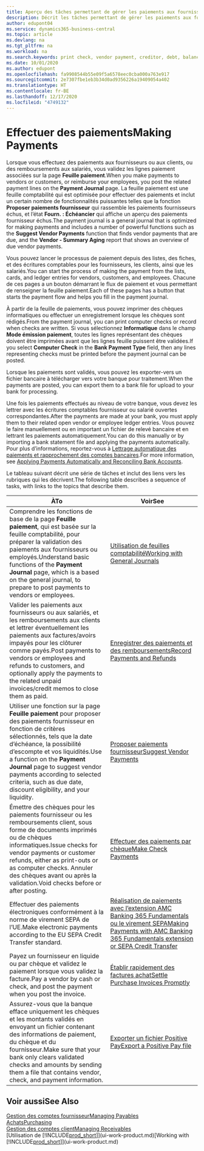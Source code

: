 ```yaml
---
title: Aperçu des tâches permettant de gérer les paiements aux fournisseurs| Microsoft Docs
description: Décrit les tâches permettant de gérer les paiements aux fournisseurs ou aux créditeurs, y compris la validation de lignes paiement et d’obtenir un aperçu du solde échu.
author: edupont04
ms.service: dynamics365-business-central
ms.topic: article
ms.devlang: na
ms.tgt_pltfrm: na
ms.workload: na
ms.search.keywords: print check, vendor payment, creditor, debt, balance due, AP
ms.date: 10/01/2020
ms.author: edupont
ms.openlocfilehash: fa9908544b55e09f5a6578eec0cba000a763e917
ms.sourcegitcommit: 2e7307fbe1eb3b34d0ad9356226a19409054a402
ms.translationtype: HT
ms.contentlocale: fr-BE
ms.lasthandoff: 12/17/2020
ms.locfileid: "4749132"
---
```

# <a name="making-payments"></a><span data-ttu-id="ee906-103">Effectuer des paiements</span><span class="sxs-lookup"><span data-stu-id="ee906-103">Making Payments</span></span>

<span data-ttu-id="ee906-104">Lorsque vous effectuez des paiements aux fournisseurs ou aux clients, ou des remboursements aux salariés, vous validez les lignes paiement associées sur la page **Feuille paiement**.</span><span class="sxs-lookup"><span data-stu-id="ee906-104">When you make payments to vendors or customers, or reimburse your employees, you post the related payment lines on the **Payment Journal** page.</span></span> <span data-ttu-id="ee906-105">La feuille paiement est une feuille comptabilité qui est optimisée pour effectuer des paiements et inclut un certain nombre de fonctionnalités puissantes telles que la fonction **Proposer paiements fournisseur** qui rassemble les paiements fournisseurs échus, et l’état **Fourn. : Échéancier** qui affiche un aperçu des paiements fournisseur échus.</span><span class="sxs-lookup"><span data-stu-id="ee906-105">The payment journal is a general journal that is optimized for making payments and includes a number of powerful functions such as the **Suggest Vendor Payments** function that finds vendor payments that are due, and the **Vendor - Summary Aging** report that shows an overview of due vendor payments.</span></span>  

<span data-ttu-id="ee906-106">Vous pouvez lancer le processus de paiement depuis des listes, des fiches, et des écritures comptables pour les fournisseurs, les clients, ainsi que les salariés.</span><span class="sxs-lookup"><span data-stu-id="ee906-106">You can start the process of making the payment from the lists, cards, and ledger entries for vendors, customers, and employees.</span></span> <span data-ttu-id="ee906-107">Chacune de ces pages a un bouton démarrant le flux de paiement et vous permettant de renseigner la feuille paiement.</span><span class="sxs-lookup"><span data-stu-id="ee906-107">Each of these pages has a button that starts the payment flow and helps you fill in the payment journal.</span></span>  

<span data-ttu-id="ee906-108">À partir de la feuille de paiements, vous pouvez imprimer des chèques informatiques ou effectuer un enregistrement lorsque les chèques sont rédigés.</span><span class="sxs-lookup"><span data-stu-id="ee906-108">From the payment journal, you can print computer checks or record when checks are written.</span></span> <span data-ttu-id="ee906-109">Si vous sélectionnez **Informatique** dans le champ **Mode émission paiement**, toutes les lignes représentant des chèques doivent être imprimées avant que les lignes feuille puissent être validées.</span><span class="sxs-lookup"><span data-stu-id="ee906-109">If you select **Computer Check** in the **Bank Payment Type** field, then any lines representing checks must be printed before the payment journal can be posted.</span></span>

<span data-ttu-id="ee906-110">Lorsque les paiements sont validés, vous pouvez les exporter-vers un fichier bancaire à télécharger vers votre banque pour traitement.</span><span class="sxs-lookup"><span data-stu-id="ee906-110">When the payments are posted, you can export them to a bank file for upload to your bank for processing.</span></span>

<span data-ttu-id="ee906-111">Une fois les paiements effectués au niveau de votre banque, vous devez les lettrer avec les écritures comptables fournisseur ou salarié ouvertes correspondantes.</span><span class="sxs-lookup"><span data-stu-id="ee906-111">After the payments are made at your bank, you must apply them to their related open vendor or employee ledger entries.</span></span> <span data-ttu-id="ee906-112">Vous pouvez le faire manuellement ou en important un fichier de relevé bancaire et en lettrant les paiements automatiquement.</span><span class="sxs-lookup"><span data-stu-id="ee906-112">You can do this manually or by importing a bank statement file and applying the payments automatically.</span></span> <span data-ttu-id="ee906-113">Pour plus d’informations, reportez-vous à [Lettrage automatique des paiements et rapprochement des comptes bancaires](receivables-apply-payments-auto-reconcile-bank-accounts.md).</span><span class="sxs-lookup"><span data-stu-id="ee906-113">For more information, see [Applying Payments Automatically and Reconciling Bank Accounts](receivables-apply-payments-auto-reconcile-bank-accounts.md).</span></span>

<span data-ttu-id="ee906-114">Le tableau suivant décrit une série de tâches et inclut des liens vers les rubriques qui les décrivent.</span><span class="sxs-lookup"><span data-stu-id="ee906-114">The following table describes a sequence of tasks, with links to the topics that describe them.</span></span>

| <span data-ttu-id="ee906-115">À</span><span class="sxs-lookup"><span data-stu-id="ee906-115">To</span></span> | <span data-ttu-id="ee906-116">Voir</span><span class="sxs-lookup"><span data-stu-id="ee906-116">See</span></span> |
| --- | --- |
|<span data-ttu-id="ee906-117">Comprendre les fonctions de base de la page **Feuille paiement**, qui est basée sur la feuille comptabilité, pour préparer la validation des paiements aux fournisseurs ou employés.</span><span class="sxs-lookup"><span data-stu-id="ee906-117">Understand basic functions of the **Payment Journal** page, which is a based on the general journal, to prepare to post payments to vendors or employees.</span></span>|[<span data-ttu-id="ee906-118">Utilisation de feuilles comptabilité</span><span class="sxs-lookup"><span data-stu-id="ee906-118">Working with General Journals</span></span>](ui-work-general-journals.md)|
|<span data-ttu-id="ee906-119">Valider les paiements aux fournisseurs ou aux salariés, et les remboursements aux clients et lettrer éventuellement les paiements aux factures/avoirs impayés pour les clôturer comme payés.</span><span class="sxs-lookup"><span data-stu-id="ee906-119">Post payments to vendors or employees and refunds to customers, and optionally apply the payments to the related unpaid invoices/credit memos to close them as paid.</span></span>|[<span data-ttu-id="ee906-120">Enregistrer des paiements et des remboursements</span><span class="sxs-lookup"><span data-stu-id="ee906-120">Record Payments and Refunds</span></span>](payables-how-post-payments-refunds.md)|
| <span data-ttu-id="ee906-121">Utiliser une fonction sur la page **Feuille paiement** pour proposer des paiements fournisseur en fonction de critères sélectionnés, tels que la date d’échéance, la possibilité d’escompte et vos liquidités.</span><span class="sxs-lookup"><span data-stu-id="ee906-121">Use a function on the **Payment Journal** page to suggest vendor payments according to selected criteria, such as due date, discount eligibility, and your liquidity.</span></span> |[<span data-ttu-id="ee906-122">Proposer paiements fournisseur</span><span class="sxs-lookup"><span data-stu-id="ee906-122">Suggest Vendor Payments</span></span>](payables-how-suggest-vendor-payments.md) |
| <span data-ttu-id="ee906-123">Émettre des chèques pour les paiements fournisseur ou les remboursements client, sous forme de documents imprimés ou de chèques informatiques.</span><span class="sxs-lookup"><span data-stu-id="ee906-123">Issue checks for vendor payments or customer refunds, either as print-outs or as computer checks.</span></span> <span data-ttu-id="ee906-124">Annuler des chèques avant ou après la validation.</span><span class="sxs-lookup"><span data-stu-id="ee906-124">Void checks before or after posting.</span></span> |[<span data-ttu-id="ee906-125">Effectuer des paiements par chèque</span><span class="sxs-lookup"><span data-stu-id="ee906-125">Make Check Payments</span></span>](payables-how-work-checks.md) |
|<span data-ttu-id="ee906-126">Effectuer des paiements électroniques conformément à la norme de virement SEPA de l’UE.</span><span class="sxs-lookup"><span data-stu-id="ee906-126">Make electronic payments according to the EU SEPA Credit Transfer standard.</span></span>|[<span data-ttu-id="ee906-127">Réalisation de paiements avec l’extension AMC Banking 365 Fundamentals ou le virement SEPA</span><span class="sxs-lookup"><span data-stu-id="ee906-127">Making Payments with AMC Banking 365 Fundamentals extension or SEPA Credit Transfer</span></span>](finance-make-payments-with-bank-data-conversion-service-or-sepa-credit-transfer.md)|
| <span data-ttu-id="ee906-128">Payez un fournisseur en liquide ou par chèque et validez le paiement lorsque vous validez la facture.</span><span class="sxs-lookup"><span data-stu-id="ee906-128">Pay a vendor by cash or check, and post the payment when you post the invoice.</span></span> |[<span data-ttu-id="ee906-129">Établir rapidement des factures achat</span><span class="sxs-lookup"><span data-stu-id="ee906-129">Settle Purchase Invoices Promptly</span></span>](finance-how-to-settle-purchase-invoices-promptly.md) |
| <span data-ttu-id="ee906-130">Assurez-vous que la banque efface uniquement les chèques et les montants validés en envoyant un fichier contenant des informations de paiement, du chèque et du fournisseur.</span><span class="sxs-lookup"><span data-stu-id="ee906-130">Make sure that your bank only clears validated checks and amounts by sending them a file that contains vendor, check, and payment information.</span></span> |[<span data-ttu-id="ee906-131">Exporter un fichier Positive Pay</span><span class="sxs-lookup"><span data-stu-id="ee906-131">Export a Positive Pay file</span></span>](finance-how-positive-pay.md) |

## <a name="see-also"></a><span data-ttu-id="ee906-132">Voir aussi</span><span class="sxs-lookup"><span data-stu-id="ee906-132">See Also</span></span>
[<span data-ttu-id="ee906-133">Gestion des comptes fournisseur</span><span class="sxs-lookup"><span data-stu-id="ee906-133">Managing Payables</span></span>](payables-manage-payables.md)  
[<span data-ttu-id="ee906-134">Achats</span><span class="sxs-lookup"><span data-stu-id="ee906-134">Purchasing</span></span>](purchasing-manage-purchasing.md)  
[<span data-ttu-id="ee906-135">Gestion des comptes client</span><span class="sxs-lookup"><span data-stu-id="ee906-135">Managing Receivables</span></span>](receivables-manage-receivables.md)  
<span data-ttu-id="ee906-136">[Utilisation de [!INCLUDE[prod_short](includes/prod_short.md)]](ui-work-product.md)</span><span class="sxs-lookup"><span data-stu-id="ee906-136">[Working with [!INCLUDE[prod_short](includes/prod_short.md)]](ui-work-product.md)</span></span>  
